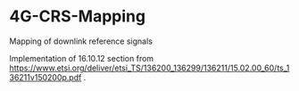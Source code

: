 # 4G-CRS-Mapping
Mapping of downlink reference signals

Implementation of 16.10.12 section from https://www.etsi.org/deliver/etsi_TS/136200_136299/136211/15.02.00_60/ts_136211v150200p.pdf .
